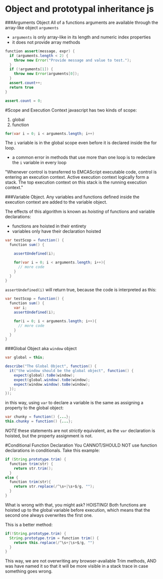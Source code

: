 # Object and prototypal inheritance js
###Arguments Object
All of a functions arguments are available through the array-like object `arguments`
* `arguments` is only array-like in its length and numeric index properties
* it does not provide array methods
```java
function assert(message, expr) {
  if (arguments.length < 2) {
    throw new Error("Provide message and value to test.");
  }
  if (!arguments[1]) {
    throw new Error(arguments[0]);
  }
  assert.count++;
  return true
}

assert.count = 0;
```
#Scope and Execution Context
javascript has two kinds of scope:
1. global
2. function
```java
for(var i = 0; i < arguments.length; i++)
```
The `i` variable is in the global scope even before it is declared inside the for loop.
* a common error in methods that use more than one loop is to redeclare the `i` variable in every loop

"Whenever control is transferred to EMCAScript executable code, control is entering an execution context. Active execution context logically form a stack. The top execution context on this stack is the running execution context."

###Variable Object.
Any variables and functions defined inside the execution context are added to the variable object.

The effects of this algorithm is known as _hoisting_ of functions and variable declarations:
* functions are hoisted in their entirety
* variables only have their declaration hoisted
```java
var testScop = function() {
  function sum() {

    assertUndefined(i);

    for(var i = 0; i < arguments.length; i++){
      // more code
    }
  }
}
```
`assertUndefined(i)` will return true, because the code is interpreted as this:
```java
var testScop = function() {
  function sum() {
    var i;
    assertUndefined(i);

    for(i = 0; i < arguments.length; i++){
      // more code
    }
  }
}
```
###Global Object
aka `window` object
```java
var global = this;

describe("The Global Object", function() {
  it("the window should be the global object", function() {
    expect(global).toBe(window);
    expect(global.window).toBe(window);
    expect(window.window).toBe(window);
  });
});
```
in this way, using `var` to declare a variable is the same as assigning a property to the global object:
```java
var chunky = function() {...};
this.chunky = function() {...};
```
_NOTE_ these statements are not _strictly_ equivalent, as the `var` declaration is hoisted, but the property assignment is not.

#Conditional Function Declaration
You CANNOT/SHOULD NOT use function declarations in conditionals. Take this example:
```java
if (String.prototype.trim) {
  function trim(str) {
    return str.trim();
  }
else {
  function trim(str){
    return str.replace(/^\s+|\s+$/g, "");
  }
}
```
What is wrong with that, you might ask? HOISTING! Both functions are hoisted up to the global variable before execution, which means that the second one always overwrites the first one.

This is a better method:
```java
if(!String.prototype.trim) {
  String.prototype.trim = function trim() {
    return this.replace(/^\s+|\s+$/g, "")
  }
}
```
This way, we are not overwriting any browser-available Trim methods, AND was have named it so that it will be more visible in a stack trace in case something goes wrong.

